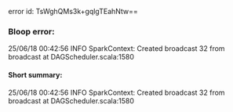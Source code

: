 error id: TsWghQMs3k+gqlgTEahNtw==
### Bloop error:

25/06/18 00:42:56 INFO SparkContext: Created broadcast 32 from broadcast at DAGScheduler.scala:1580
#### Short summary: 

25/06/18 00:42:56 INFO SparkContext: Created broadcast 32 from broadcast at DAGScheduler.scala:1580